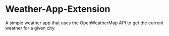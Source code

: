 # Weather-App-Extension
A simple weather app that uses the OpenWeatherMap API to get the current weather for a given city
